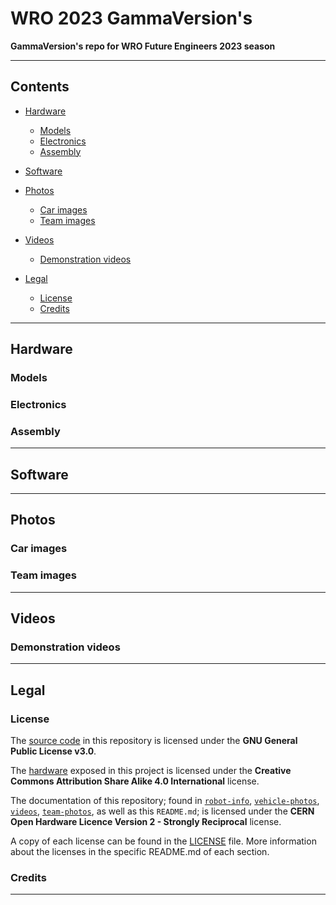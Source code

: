 # WRO 2023 GammaVersion's
**GammaVersion's repo for WRO Future Engineers 2023 season**

***

## Contents

* [Hardware](#hardware)
    * [Models](#models)
    * [Electronics](#electronics)
    * [Assembly](#assembly)

* [Software](#software)

* [Photos](#photos)
    * [Car images](#car-images)
    * [Team images](#team-images)

* [Videos](#videos)
    * [Demonstration videos](#demonstration-videos)

* [Legal](#legal)
    * [License](#license)
    * [Credits](#credits)

***

## Hardware

### Models

### Electronics

### Assembly



***

## Software

***

## Photos

### Car images

### Team images

***

## Videos

### Demonstration videos

***

## Legal

### License

The [source code](/code/) in this repository is licensed under the **GNU General Public License v3.0**.

The [hardware](/robot-info/hardware/) exposed in this project is licensed under the **Creative Commons Attribution Share Alike 4.0 International** license.

The documentation of this repository; found in [`robot-info`](/robot-info/), [`vehicle-photos`](/vehicle-photos/), [`videos`](/videos/), [`team-photos`](/team-photos/), as well as this `README.md`; is licensed under the **CERN Open Hardware Licence Version 2 - Strongly Reciprocal** license.

A copy of each license can be found in the [LICENSE](LICENSE) file. More information about the licenses in the specific README.md of each section.

### Credits

***
